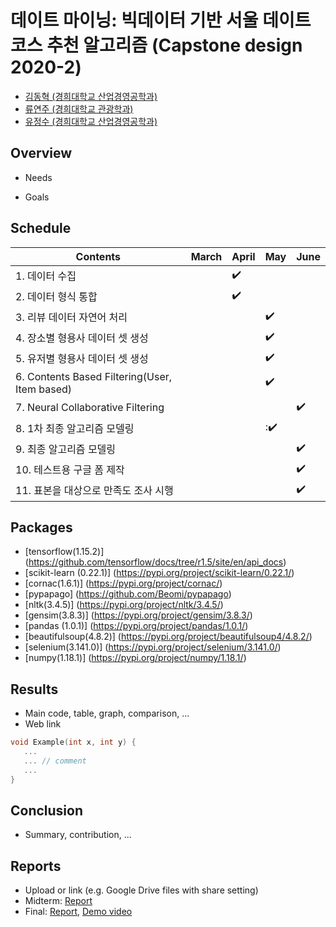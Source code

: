 # 데이트 마이닝: 빅데이터 기반 서울 데이트 코스 추천 알고리즘 (Capstone design 2020-2)
* [김동혁 (경희대학교 산업경영공학과)](https://github.com/LoveDH)
* [류연주 (경희대학교 관광학과)](https://github.com/YeonjuRyu)
* [유정수 (경희대학교 산업경영공학과)](https://github.com/youjeongsue)

## Overview
* Needs

* Goals



## Schedule
| Contents | March | April |  May  | June  |
|----------|-------|-------|-------|-------|
|  1. 데이터 수집  |       | :heavy_check_mark:      |       |       |
|  2. 데이터 형식 통합  |       |   :heavy_check_mark:    |       |       |
|  3. 리뷰 데이터 자연어 처리  |       |       |   :heavy_check_mark:    |       |
|  4. 장소별 형용사 데이터 셋 생성  |       |       |  :heavy_check_mark:     |       |
|  5. 유저별 형용사 데이터 셋 생성  |       |       |  :heavy_check_mark:     |       |
|  6. Contents Based Filtering(User, Item based)  |       |       |   :heavy_check_mark:    |       |
|  7. Neural Collaborative Filtering  |       |       |       |   :heavy_check_mark:    |
|  8. 1차 최종 알고리즘 모델링  |       |       |  ::heavy_check_mark:     |       |
|  9. 최종 알고리즘 모델링  |       |       |       |   :heavy_check_mark:    |
|  10. 테스트용 구글 폼 제작  |       |       |       |  :heavy_check_mark:     |
|  11. 표본을 대상으로 만족도 조사 시행  |       |       |       |  :heavy_check_mark:     |

## Packages
* [tensorflow(1.15.2)] (https://github.com/tensorflow/docs/tree/r1.5/site/en/api_docs)
* [scikit-learn (0.22.1)] (https://pypi.org/project/scikit-learn/0.22.1/)
* [cornac(1.6.1)] (https://pypi.org/project/cornac/)
* [pypapago] (https://github.com/Beomi/pypapago)
* [nltk(3.4.5)] (https://pypi.org/project/nltk/3.4.5/)
* [gensim(3.8.3)] (https://pypi.org/project/gensim/3.8.3/)
* [pandas (1.0.1)] (https://pypi.org/project/pandas/1.0.1/)
* [beautifulsoup(4.8.2)] (https://pypi.org/project/beautifulsoup4/4.8.2/)
* [selenium(3.141.0)] (https://pypi.org/project/selenium/3.141.0/)
* [numpy(1.18.1)] (https://pypi.org/project/numpy/1.18.1/)


## Results
* Main code, table, graph, comparison, ...
* Web link

``` C++
void Example(int x, int y) {
   ...  
   ... // comment
   ...
}
```

## Conclusion
* Summary, contribution, ...

## Reports
* Upload or link (e.g. Google Drive files with share setting)
* Midterm: [Report](Reports/Midterm.pdf)
* Final: [Report](Reports/Final.pdf), [Demo video](Reports/Demo.mp4)
